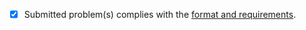 - [x] Submitted problem(s) complies with the [format and requirements](https://github.com/aakhilv/scioly#adding-a-problem-to-the-database).
